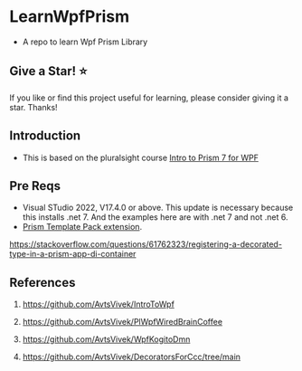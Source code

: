 # LearnWpfPrism
- A repo to learn Wpf Prism Library

## Give a Star! :star:
If you like or find this project useful for learning, please consider giving it a star. Thanks!

## Introduction
- This is based on the pluralsight course [Intro to Prism 7 for WPF](https://app.pluralsight.com/library/courses/prism-wpf-introduction/table-of-contents)


## Pre Reqs
- Visual STudio 2022, V17.4.0 or above. This update is necessary because this installs .net 7. And the examples here are with .net 7 and not .net 6.
- [Prism Template Pack extension](https://marketplace.visualstudio.com/items?itemName=BrianLagunas.PrismTemplatePack).

https://stackoverflow.com/questions/61762323/registering-a-decorated-type-in-a-prism-app-di-container

## References

1. https://github.com/AvtsVivek/IntroToWpf

2. https://github.com/AvtsVivek/PlWpfWiredBrainCoffee

3. https://github.com/AvtsVivek/WpfKogitoDmn

4. https://github.com/AvtsVivek/DecoratorsForCcc/tree/main

